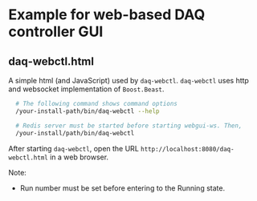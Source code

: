 # Example for web-based DAQ controller GUI

## daq-webctl.html
A simple html (and JavaScript) used by `daq-webctl`. 
`daq-webctl` uses http and websocket implementation of `Boost.Beast`. 

```bash
  # The following command shows command options
  /your-install-path/bin/daq-webctl --help

  # Redis server must be started before starting webgui-ws. Then, 
  /your-install/path/bin/daq-webctl

```

After starting `daq-webctl`, open the URL `http://localhost:8080/daq-webctl.html` in a web browser.   

Note:
- Run number must be set before entering to the Running state. 
